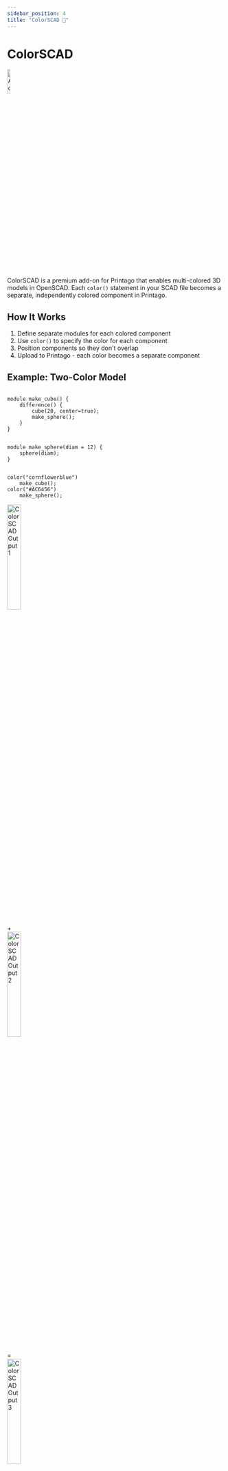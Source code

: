 ```yaml
---
sidebar_position: 4
title: "ColorSCAD 💎"
---
```


# ColorSCAD

<div className="text--left">
  <img src="/img/badges/add-on-badge.svg" alt="Add-on Badge" width="12%" />
</div>

ColorSCAD is a premium add-on for Printago that enables multi-colored 3D models in OpenSCAD. Each `color()` statement in your SCAD file becomes a separate, independently colored component in Printago.

## How It Works

1. Define separate modules for each colored component
2. Use `color()` to specify the color for each component
3. Position components so they don't overlap
4. Upload to Printago - each color becomes a separate component

## Example: Two-Color Model

```openscad

module make_cube() {
    difference() {
        cube(20, center=true);
        make_sphere();
    }
}


module make_sphere(diam = 12) {
    sphere(diam);
}


color("cornflowerblue") 
    make_cube();
color("#AC6456") 
    make_sphere();
```
<div style={{ display: 'flex', alignItems: 'center', gap: '1rem', margin: '1rem 0' }}>
    <img src="/img/scad/color_scad_2.png" width="25%" alt="ColorSCAD Output 1" />
    <div style={{ fontSize: '2rem', color: '#666', margin: '0 -0.5rem' }}>+</div>
    <img src="/img/scad/color_scad_1.png" width="25%" alt="ColorSCAD Output 2" />
    <div style={{ fontSize: '2rem', color: '#666', margin: '0 -0.5rem' }}>=</div>
    <img src="/img/scad/color_scad_3.png" width="25%" alt="ColorSCAD Output 3" />
</div>

## Key Points

- **No Overlapping**: Position components and use the `difference` command so colored bodies do not overlap.
- **Complete Components**: Each `color()` should wrap a complete, separate component
- **Module Organization**: Assign color at the end of your flow, using modules for organization.

## Supported Color Formats

- Named colors: `"red"`, `"blue"`, `"green"`
- Hex codes: `"#FF5733"`
- RGB values: `[0.2, 0.8, 0.4]` (values 0-1)

Read more about the OpenSCAD `color()` command here: 
https://en.wikibooks.org/wiki/OpenSCAD_User_Manual/Transformations#color

## Getting Started

ColorSCAD is available in the Add-Ons menu for Printago Commercial users. To enable it:

1. Go to your Printago dashboard
2. Open the Add-Ons menu
3. Enable ColorSCAD

ColorSCAD seamlessly integrates with OpenSCAD's existing Material system and replaces our standard OpenSCAD processor.  Using parameters you can easily define colors as dropdown selections on parts in Printago.

## Commercial Benefits

- **Customer Color Selection**: Let customers choose colors and automate for easy bespoke order fulfillment.
- **Enhanced Customization**: Combine with other parameters for complete product personalizations

For technical assistance implementing ColorSCAD in your models, contact our support team or join our [Discord community](https://discord.gg/RCFA2u99De).

